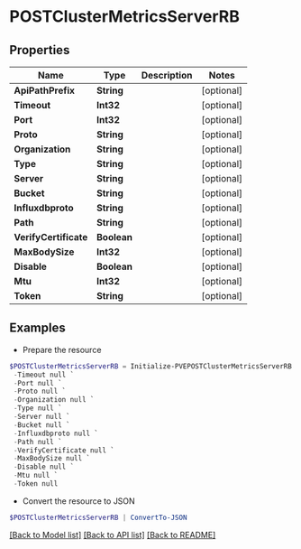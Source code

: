 # POSTClusterMetricsServerRB
## Properties

Name | Type | Description | Notes
------------ | ------------- | ------------- | -------------
**ApiPathPrefix** | **String** |  | [optional] 
**Timeout** | **Int32** |  | [optional] 
**Port** | **Int32** |  | [optional] 
**Proto** | **String** |  | [optional] 
**Organization** | **String** |  | [optional] 
**Type** | **String** |  | [optional] 
**Server** | **String** |  | [optional] 
**Bucket** | **String** |  | [optional] 
**Influxdbproto** | **String** |  | [optional] 
**Path** | **String** |  | [optional] 
**VerifyCertificate** | **Boolean** |  | [optional] 
**MaxBodySize** | **Int32** |  | [optional] 
**Disable** | **Boolean** |  | [optional] 
**Mtu** | **Int32** |  | [optional] 
**Token** | **String** |  | [optional] 

## Examples

- Prepare the resource
```powershell
$POSTClusterMetricsServerRB = Initialize-PVEPOSTClusterMetricsServerRB  -ApiPathPrefix null `
 -Timeout null `
 -Port null `
 -Proto null `
 -Organization null `
 -Type null `
 -Server null `
 -Bucket null `
 -Influxdbproto null `
 -Path null `
 -VerifyCertificate null `
 -MaxBodySize null `
 -Disable null `
 -Mtu null `
 -Token null
```

- Convert the resource to JSON
```powershell
$POSTClusterMetricsServerRB | ConvertTo-JSON
```

[[Back to Model list]](../README.md#documentation-for-models) [[Back to API list]](../README.md#documentation-for-api-endpoints) [[Back to README]](../README.md)

